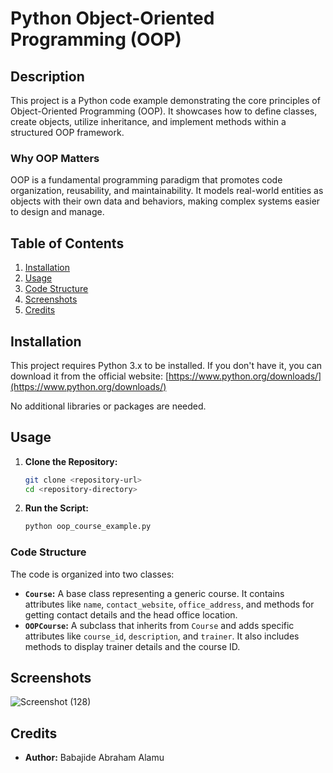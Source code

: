 # Python Object-Oriented Programming (OOP)

## Description

This project is a Python code example demonstrating the core principles of Object-Oriented Programming (OOP). It showcases how to define classes, create objects, utilize inheritance, and implement methods within a structured OOP framework.

### Why OOP Matters

OOP is a fundamental programming paradigm that promotes code organization, reusability, and maintainability. It models real-world entities as objects with their own data and behaviors, making complex systems easier to design and manage.

## Table of Contents

1. [Installation](#installation)
2. [Usage](#usage)
3. [Code Structure](#code-structure)
4. [Screenshots](#screenshots)
5. [Credits](#credits)

## Installation

This project requires Python 3.x to be installed. If you don't have it, you can download it from the official website: [https://www.python.org/downloads/](https://www.python.org/downloads/)

No additional libraries or packages are needed.

## Usage

1. **Clone the Repository:**

   ```bash
   git clone <repository-url>
   cd <repository-directory>
   ```

2. **Run the Script:**

   ```bash
   python oop_course_example.py
   ```

### Code Structure

The code is organized into two classes:

- **`Course`:**  A base class representing a generic course. It contains attributes like `name`, `contact_website`, `office_address`, and methods for getting contact details and the head office location.
- **`OOPCourse`:** A subclass that inherits from `Course` and adds specific attributes like `course_id`, `description`, and `trainer`. It also includes methods to display trainer details and the course ID.

## Screenshots

![Screenshot (128)](https://github.com/BabaJD/Driver-age-verification/assets/96452821/118f794c-ad0f-46eb-8352-95d81b5e07c6)
  


## Credits

- **Author:** Babajide Abraham Alamu 

